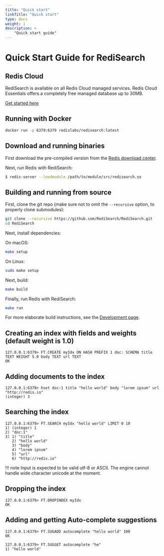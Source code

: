 ```yaml
---
title: "Quick start"
linkTitle: "Quick start"
type: docs
weight: 1
description: >
    "Quick start guide"
---
```


# Quick Start Guide for RediSearch

## Redis Cloud

RediSearch is available on all Redis Cloud managed services.  Redis Cloud Essentials offers a completely free managed database up to 30MB.

[Get started here](https://redis.com/try-free/)

## Running with Docker

```sh
docker run -p 6379:6379 redislabs/redisearch:latest
```

## Download and running binaries

First download the pre-compiled version from the [Redis download center](https://redis.com/download-center/modules/).

Next, run Redis with RediSearch: 

```sh
$ redis-server --loadmodule /path/to/module/src/redisearch.so
```

## Building and running from source

First, clone the git repo (make sure not to omit the `--recursive` option, to properly clone submodules):

```sh
git clone --recursive https://github.com/RediSearch/RediSearch.git
cd RediSearch
```

Next, install dependencies:

On macOS:
```sh
make setup
```

On Linux:
```sh
sudo make setup
```

Next, build:
```sh
make build
```

Finally, run Redis with RediSearch:
```sh
make run
```

For more elaborate build instructions, see the [Development page](Development.md).

## Creating an index with fields and weights (default weight is 1.0)

```
127.0.0.1:6379> FT.CREATE myIdx ON HASH PREFIX 1 doc: SCHEMA title TEXT WEIGHT 5.0 body TEXT url TEXT
OK 

```

## Adding documents to the index
```
127.0.0.1:6379> hset doc:1 title "hello world" body "lorem ipsum" url "http://redis.io" 
(integer) 3
```

## Searching the index

```
127.0.0.1:6379> FT.SEARCH myIdx "hello world" LIMIT 0 10
1) (integer) 1
2) "doc:1"
3) 1) "title"
   2) "hello world"
   3) "body"
   4) "lorem ipsum"
   5) "url"
   6) "http://redis.io"
```

!!! note
    Input is expected to be valid utf-8 or ASCII. The engine cannot handle wide character unicode at the moment. 


## Dropping the index

```
127.0.0.1:6379> FT.DROPINDEX myIdx 
OK
```

## Adding and getting Auto-complete suggestions

```
127.0.0.1:6379> FT.SUGADD autocomplete "hello world" 100
OK

127.0.0.1:6379> FT.SUGGET autocomplete "he"
1) "hello world"

```

